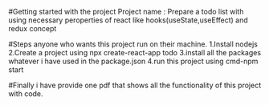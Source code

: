 
#Getting started with the project
 Project name : Prepare a todo list with using necessary peroperties of react like hooks(useState,useEffect) and redux concept

 #Steps anyone who wants this project run on their machine.
 1.Install nodejs
 2.Create a project using npx create-react-app todo
 3.install all the packages whatever i have used in the package.json
 4.run this project using cmd-npm start

 #Finally i have provide one pdf that shows all the functionality of this project with code.
 
 
